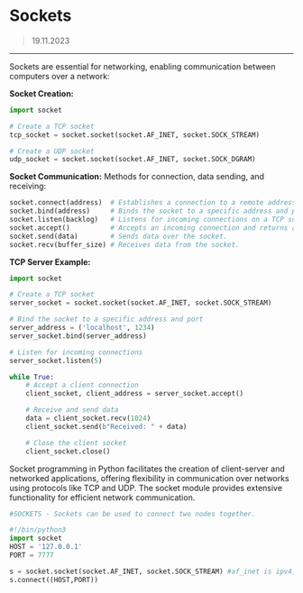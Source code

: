 # Sockets
> 19.11.2023
---

Sockets are essential for networking, enabling communication between computers over a network:

**Socket Creation:**
```python
import socket

# Create a TCP socket
tcp_socket = socket.socket(socket.AF_INET, socket.SOCK_STREAM)

# Create a UDP socket
udp_socket = socket.socket(socket.AF_INET, socket.SOCK_DGRAM)
```

**Socket Communication:**
Methods for connection, data sending, and receiving:
```python
socket.connect(address)  # Establishes a connection to a remote address.
socket.bind(address)     # Binds the socket to a specific address and port.
socket.listen(backlog)   # Listens for incoming connections on a TCP socket.
socket.accept()          # Accepts an incoming connection and returns a new socket object for communication.
socket.send(data)        # Sends data over the socket.
socket.recv(buffer_size) # Receives data from the socket.
```

**TCP Server Example:**
```python
import socket

# Create a TCP socket
server_socket = socket.socket(socket.AF_INET, socket.SOCK_STREAM)

# Bind the socket to a specific address and port
server_address = ('localhost', 1234)
server_socket.bind(server_address)

# Listen for incoming connections
server_socket.listen(5)

while True:
    # Accept a client connection
    client_socket, client_address = server_socket.accept()

    # Receive and send data
    data = client_socket.recv(1024)
    client_socket.send(b"Received: " + data)

    # Close the client socket
    client_socket.close()
```

Socket programming in Python facilitates the creation of client-server and networked applications, offering flexibility in communication over networks using protocols like TCP and UDP. The socket module provides extensive functionality for efficient network communication.

```python
#SOCKETS - Sockets can be used to connect two nodes together. 

#!/bin/python3 
import socket
HOST = '127.0.0.1' 
PORT = 7777 

s = socket.socket(socket.AF_INET, socket.SOCK_STREAM) #af_inet is ipv4, sock stream is a port s.connect((HOST,PORT))
s.connect((HOST,PORT))
```